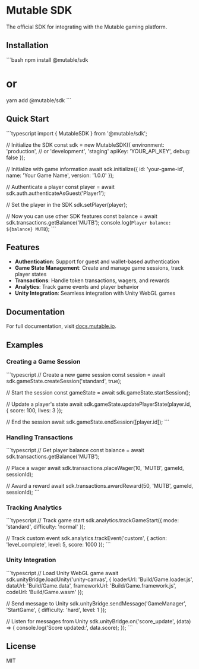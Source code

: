 # Mutable SDK

The official SDK for integrating with the Mutable gaming platform.

## Installation

\`\`\`bash
npm install @mutable/sdk
# or
yarn add @mutable/sdk
\`\`\`

## Quick Start

\`\`\`typescript
import { MutableSDK } from '@mutable/sdk';

// Initialize the SDK
const sdk = new MutableSDK({
  environment: 'production', // or 'development', 'staging'
  apiKey: 'YOUR_API_KEY',
  debug: false
});

// Initialize with game information
await sdk.initialize({
  id: 'your-game-id',
  name: 'Your Game Name',
  version: '1.0.0'
});

// Authenticate a player
const player = await sdk.auth.authenticateAsGuest('Player1');

// Set the player in the SDK
sdk.setPlayer(player);

// Now you can use other SDK features
const balance = await sdk.transactions.getBalance('MUTB');
console.log(`Player balance: ${balance} MUTB`);
\`\`\`

## Features

- **Authentication**: Support for guest and wallet-based authentication
- **Game State Management**: Create and manage game sessions, track player states
- **Transactions**: Handle token transactions, wagers, and rewards
- **Analytics**: Track game events and player behavior
- **Unity Integration**: Seamless integration with Unity WebGL games

## Documentation

For full documentation, visit [docs.mutable.io](https://docs.mutable.io).

## Examples

### Creating a Game Session

\`\`\`typescript
// Create a new game session
const session = await sdk.gameState.createSession('standard', true);

// Start the session
const gameState = await sdk.gameState.startSession();

// Update a player's state
await sdk.gameState.updatePlayerState(player.id, {
  score: 100,
  lives: 3
});

// End the session
await sdk.gameState.endSession([player.id]);
\`\`\`

### Handling Transactions

\`\`\`typescript
// Get player balance
const balance = await sdk.transactions.getBalance('MUTB');

// Place a wager
await sdk.transactions.placeWager(10, 'MUTB', gameId, sessionId);

// Award a reward
await sdk.transactions.awardReward(50, 'MUTB', gameId, sessionId);
\`\`\`

### Tracking Analytics

\`\`\`typescript
// Track game start
sdk.analytics.trackGameStart({
  mode: 'standard',
  difficulty: 'normal'
});

// Track custom event
sdk.analytics.trackEvent('custom', {
  action: 'level_complete',
  level: 5,
  score: 1000
});
\`\`\`

### Unity Integration

\`\`\`typescript
// Load Unity WebGL game
await sdk.unityBridge.loadUnity('unity-canvas', {
  loaderUrl: 'Build/Game.loader.js',
  dataUrl: 'Build/Game.data',
  frameworkUrl: 'Build/Game.framework.js',
  codeUrl: 'Build/Game.wasm'
});

// Send message to Unity
sdk.unityBridge.sendMessage('GameManager', 'StartGame', {
  difficulty: 'hard',
  level: 1
});

// Listen for messages from Unity
sdk.unityBridge.on('score_update', (data) => {
  console.log('Score updated:', data.score);
});
\`\`\`

## License

MIT
